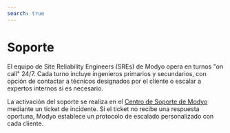 ```yaml
---
search: true
---
```


# Soporte

El equipo de Site Reliability Engineers (SREs) de Modyo opera en turnos "on call" 24/7. Cada turno incluye ingenieros primarios y secundarios, con opción de contactar a técnicos designados por el cliente o escalar a expertos internos si es necesario.

La activación del soporte se realiza en el [Centro de Soporte de Modyo](https://support.modyo.com) mediante un ticket de incidente. Si el ticket no recibe una respuesta oportuna, Modyo establece un protocolo de escalado personalizado con cada cliente.



